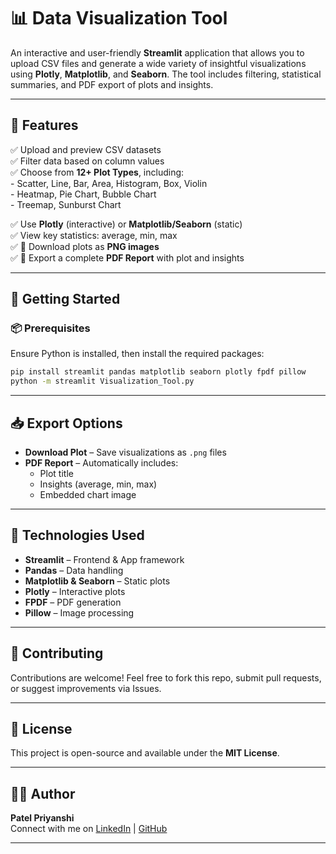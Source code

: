 # 📊 Data Visualization Tool

An interactive and user-friendly **Streamlit** application that allows you to upload CSV files and generate a wide variety of insightful visualizations using **Plotly**, **Matplotlib**, and **Seaborn**. The tool includes filtering, statistical summaries, and PDF export of plots and insights.

---

## 🔧 Features

✅ Upload and preview CSV datasets  
✅ Filter data based on column values  
✅ Choose from **12+ Plot Types**, including:
</br>
    - Scatter, Line, Bar, Area, Histogram, Box, Violin
</br>
    - Heatmap, Pie Chart, Bubble Chart
</br>
    - Treemap, Sunburst Chart  

✅ Use **Plotly** (interactive) or **Matplotlib/Seaborn** (static)  
✅ View key statistics: average, min, max  
✅ 📸 Download plots as **PNG images**  
✅ 📄 Export a complete **PDF Report** with plot and insights  

---
## 🚀 Getting Started

### 📦 Prerequisites

Ensure Python is installed, then install the required packages:

```bash
pip install streamlit pandas matplotlib seaborn plotly fpdf pillow
python -m streamlit Visualization_Tool.py
```
---
## 📥 Export Options

- **Download Plot** – Save visualizations as `.png` files  
- **PDF Report** – Automatically includes:
  - Plot title  
  - Insights (average, min, max)  
  - Embedded chart image  

---

## 📌 Technologies Used

- **Streamlit** – Frontend & App framework  
- **Pandas** – Data handling  
- **Matplotlib & Seaborn** – Static plots  
- **Plotly** – Interactive plots  
- **FPDF** – PDF generation  
- **Pillow** – Image processing  

---

## 🤝 Contributing

Contributions are welcome! Feel free to fork this repo, submit pull requests, or suggest improvements via Issues.

---

## 📃 License

This project is open-source and available under the **MIT License**.

---

## 🙋‍♂️ Author

**Patel Priyanshi**  
Connect with me on [LinkedIn](https://www.linkedin.com/in/priyanshi-04in) | [GitHub](https://github.com/patelpriyanshi483)

---
